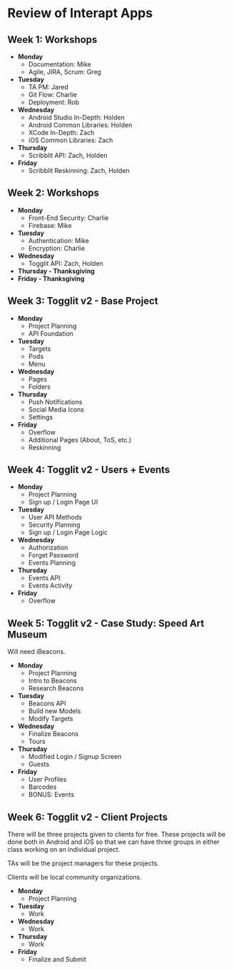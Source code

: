 # Review of Interapt Apps

## Week 1: Workshops

  - **Monday** 
    - Documentation: Mike
    - Agile, JIRA, Scrum: Greg
  - **Tuesday**
    - TA PM: Jared
    - Git Flow: Charlie
    - Deployment: Rob
  - **Wednesday**
    - Android Studio In-Depth: Holden
    - Android Common Libraries: Holden
    - XCode In-Depth: Zach
    - iOS Common Libraries: Zach
  - **Thursday**
    - Scribblit API: Zach, Holden
  - **Friday**
    - Scribblit Reskinning: Zach, Holden

## Week 2: Workshops

  - **Monday** 
    - Front-End Security: Charlie
    - Firebase: Mike
  - **Tuesday**
    - Authentication: Mike
    - Encryption: Charlie
  - **Wednesday**
    - Togglit API: Zach, Holden
  - **Thursday - Thanksgiving**
  - **Friday - Thanksgiving**

## Week 3: Togglit v2 - Base Project

  - **Monday** 
    - Project Planning
    - API Foundation
  - **Tuesday**
    - Targets
    - Pods
    - Menu
  - **Wednesday**
    - Pages
    - Folders
  - **Thursday**
    - Push Notifications
    - Social Media Icons
    - Settings
  - **Friday**
    - Overflow
    - Additional Pages (About, ToS, etc.)
    - Reskinning

## Week 4: Togglit v2 - Users + Events

  - **Monday** 
    - Project Planning
    - Sign up / Login Page UI
  - **Tuesday**
    - User API Methods
    - Security Planning
    - Sign up / Login Page Logic
  - **Wednesday**
    - Authorization
    - Forget Password
    - Events Planning
  - **Thursday**
    - Events API
    - Events Activity
  - **Friday**
    - Overflow

## Week 5: Togglit v2 - Case Study: Speed Art Museum 

Will need iBeacons.

  - **Monday** 
    - Project Planning
    - Intro to Beacons
    - Research Beacons
  - **Tuesday**
    - Beacons API
    - Build new Models
    - Modify Targets
  - **Wednesday**
    - Finalize Beacons
    - Tours
  - **Thursday**
    - Modified Login / Signup Screen
    - Guests
  - **Friday**
    - User Profiles
    - Barcodes
    - BONUS: Events

## Week 6: Togglit v2 - Client Projects

There will be three projects given to clients for free. These projects will be done both in Android and iOS so that we can have three groups in either class working on an individual project. 

TAs will be the project managers for these projects.

Clients will be local community organizations. 

  - **Monday** 
    - Project Planning
  - **Tuesday**
    - Work
  - **Wednesday**
    - Work
  - **Thursday**
    - Work
  - **Friday**
    - Finalize and Submit
